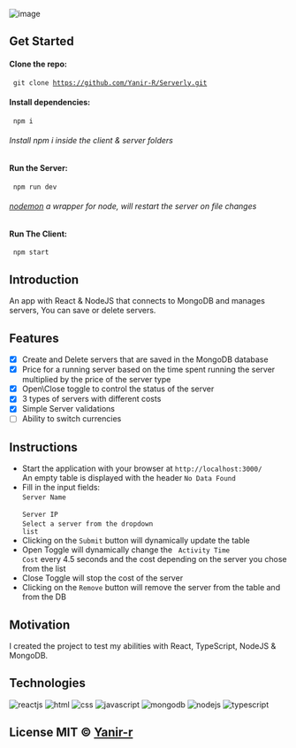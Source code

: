 ![image](https://user-images.githubusercontent.com/67261194/159176023-780714e5-e566-4a24-a29d-7ae8f2e00543.png)

## Get Started
 #### Clone the repo:
<code> git clone https://github.com/Yanir-R/Serverly.git </code>
#### Install dependencies:
<code> npm i </code>
###### Install npm i inside the client & server folders
#### Run the Server:
<code> npm run dev  </code>
###### [nodemon](https://www.npmjs.com/package/nodemon) a wrapper  for node, will restart the server on file changes
#### Run The Client:
<code> npm start </code>

## Introduction
An app with React & NodeJS that connects to MongoDB and manages servers,
You can save or delete servers.

## Features
- [X] Create and Delete servers that are saved in the MongoDB database
- [X] Price for a running server based on the time spent running the server multiplied by the price of the server type
- [X] Open\Close toggle to control the status of the server
- [X] 3 types of servers with different costs
- [X] Simple Server validations
- [ ] Ability to switch currencies

## Instructions
- Start the application with your browser at <code>http://localhost:3000/</code> <br/>
  An empty table is displayed with the header <code>No Data Found</code>
- Fill in the input fields: <br>
<code>Server Name</code> <br> 
<code> Server IP</code> <br> 
<code>Select a server from the dropdown list</code> <br> 
- Clicking on the <code>Submit</code> button will dynamically update the table
- Open Toggle will dynamically change the <code> Activity Time Cost</code> every 4.5 seconds and the cost depending on the server you chose from the list
- Close Toggle will stop the cost of the server
- Clicking on the <code>Remove</code> button will remove the server from the table and from the DB

## Motivation
I created the project to test my abilities with React, TypeScript, NodeJS & MongoDB.


## Technologies

<p align="flex"> 
<img src="https://img.icons8.com/nolan/64/react-native.png" alt="reactjs"/>
<img src="https://img.icons8.com/nolan/64/html-5.png"  alt="html"/>
<img src="https://img.icons8.com/nolan/64/css-filetype.png" alt="css"/>
<img src="https://img.icons8.com/nolan/64/js.png" alt="javascript"/>
<img src="https://img.icons8.com/color/48/000000/mongodb.png" alt="mongodb"/>
<img src="https://img.icons8.com/color/48/000000/nodejs.png" alt="nodejs"/>
<img src="https://img.icons8.com/color/48/000000/typescript.png" alt="typescript"/>
</p>


## License MIT © [Yanir-r]()


